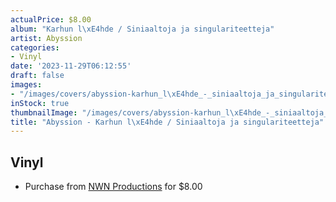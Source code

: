 ```yaml
---
actualPrice: $8.00
album: "Karhun l\xE4hde / Siniaaltoja ja singulariteetteja"
artist: Abyssion
categories:
- Vinyl
date: '2023-11-29T06:12:55'
draft: false
images:
- "/images/covers/abyssion-karhun_l\xE4hde_-_siniaaltoja_ja_singulariteetteja.jpg"
inStock: true
thumbnailImage: "/images/covers/abyssion-karhun_l\xE4hde_-_siniaaltoja_ja_singulariteetteja-thumb.jpg"
title: "Abyssion - Karhun l\xE4hde / Siniaaltoja ja singulariteetteja"
---
```


## Vinyl
* Purchase from [NWN Productions](http://shop.nwnprod.com/index.php?route=product/product&path=75&product_id=39692&sort=pd.name&order=ASC) for $8.00
